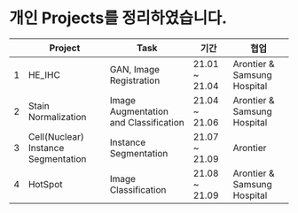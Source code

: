 # 개인 Projects를 정리하였습니다.

|            |Project|Task|기간|협업|
|------------|-----------|-----------|--------------|--------------|
1            | HE_IHC  | GAN, Image Registration | 21.01 ~ 21.04  | Arontier & Samsung Hospital
2            | Stain Normalization| Image Augmentation and Classification  | 21.04 ~ 21.06  | Arontier & Samsung Hospital
3            | Cell(Nuclear) Instance Segmentation| Instance Segmentation  | 21.07 ~ 21.09  | Arontier
4            | HotSpot| Image Classification  | 21.08 ~ 21.09| Arontier & Samsung Hospital

